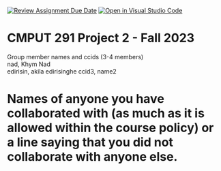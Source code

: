 [![Review Assignment Due Date](https://classroom.github.com/assets/deadline-readme-button-24ddc0f5d75046c5622901739e7c5dd533143b0c8e959d652212380cedb1ea36.svg)](https://classroom.github.com/a/WaxloQed)
[![Open in Visual Studio Code](https://classroom.github.com/assets/open-in-vscode-718a45dd9cf7e7f842a935f5ebbe5719a5e09af4491e668f4dbf3b35d5cca122.svg)](https://classroom.github.com/online_ide?assignment_repo_id=12870759&assignment_repo_type=AssignmentRepo)
# CMPUT 291 Project 2 - Fall 2023  
Group member names and ccids (3-4 members)  
  nad, Khym Nad  
  edirisin, akila edirisinghe
  ccid3, name2  

# Names of anyone you have collaborated with (as much as it is allowed within the course policy) or a line saying that you did not collaborate with anyone else.  
